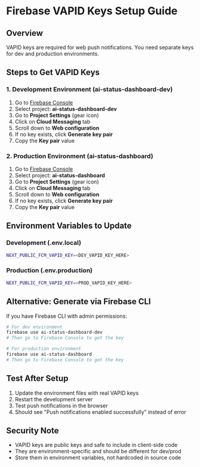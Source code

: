 # Firebase VAPID Keys Setup Guide

## Overview
VAPID keys are required for web push notifications. You need separate keys for dev and production environments.

## Steps to Get VAPID Keys

### 1. Development Environment (ai-status-dashboard-dev)

1. Go to [Firebase Console](https://console.firebase.google.com/)
2. Select project: **ai-status-dashboard-dev**
3. Go to **Project Settings** (gear icon)
4. Click on **Cloud Messaging** tab
5. Scroll down to **Web configuration**
6. If no key exists, click **Generate key pair**
7. Copy the **Key pair** value

### 2. Production Environment (ai-status-dashboard)

1. Go to [Firebase Console](https://console.firebase.google.com/)
2. Select project: **ai-status-dashboard**
3. Go to **Project Settings** (gear icon)
4. Click on **Cloud Messaging** tab
5. Scroll down to **Web configuration**
6. If no key exists, click **Generate key pair**
7. Copy the **Key pair** value

## Environment Variables to Update

### Development (.env.local)
```bash
NEXT_PUBLIC_FCM_VAPID_KEY=<DEV_VAPID_KEY_HERE>
```

### Production (.env.production)
```bash
NEXT_PUBLIC_FCM_VAPID_KEY=<PROD_VAPID_KEY_HERE>
```

## Alternative: Generate via Firebase CLI

If you have Firebase CLI with admin permissions:

```bash
# For dev environment
firebase use ai-status-dashboard-dev
# Then go to Firebase Console to get the key

# For production environment  
firebase use ai-status-dashboard
# Then go to Firebase Console to get the key
```

## Test After Setup

1. Update the environment files with real VAPID keys
2. Restart the development server
3. Test push notifications in the browser
4. Should see "Push notifications enabled successfully" instead of error

## Security Note

- VAPID keys are public keys and safe to include in client-side code
- They are environment-specific and should be different for dev/prod
- Store them in environment variables, not hardcoded in source code 